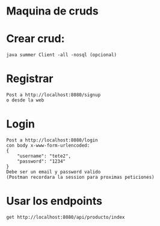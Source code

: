 # Maquina de cruds

# Crear crud:

    java summer Client -all -nosql (opcional)

# Registrar

    Post a http://localhost:8080/signup
    o desde la web

# Login

    Post a http://localhost:8080/login
    con body x-www-form-urlencoded:
    {
        "username": "tete2",
        "password": "1234"
    }
    Debe ser un email y password valido
    (Postman recordara la session para proximas peticiones)

# Usar los endpoints

    get http://localhost:8080/api/producto/index




